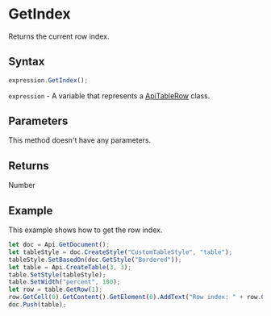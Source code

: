 # GetIndex

Returns the current row index.

## Syntax

```javascript
expression.GetIndex();
```

`expression` - A variable that represents a [ApiTableRow](../ApiTableRow.md) class.

## Parameters

This method doesn't have any parameters.

## Returns

Number

## Example

This example shows how to get the row index.

```javascript editor-docx
let doc = Api.GetDocument();
let tableStyle = doc.CreateStyle("CustomTableStyle", "table");
tableStyle.SetBasedOn(doc.GetStyle("Bordered"));
let table = Api.CreateTable(3, 3);
table.SetStyle(tableStyle);
table.SetWidth("percent", 100);
let row = table.GetRow(1);
row.GetCell(0).GetContent().GetElement(0).AddText("Row index: " + row.GetIndex());
doc.Push(table);
```
